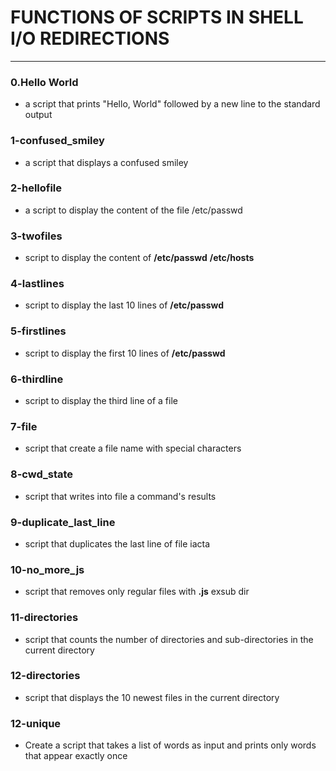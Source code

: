 
# FUNCTIONS OF SCRIPTS IN SHELL I/O REDIRECTIONS
---

### 0.Hello World
- a script that prints "Hello, World" followed by a new line to the standard output

### 1-confused_smiley
- a script that displays a confused smiley

### 2-hellofile
- a script to display the content of the file /etc/passwd

### 3-twofiles
- script to display the content of **/etc/passwd** **/etc/hosts**

### 4-lastlines
- script to display the last 10 lines of **/etc/passwd**

### 5-firstlines
- script to display the first 10 lines of **/etc/passwd**

### 6-thirdline
- script to display the third line of a file

### 7-file
- script that create a file name with special characters

### 8-cwd_state
- script that writes into file a command's results

### 9-duplicate_last_line
- script that duplicates the last line of file iacta

### 10-no_more_js
- script that removes only regular files with **.js** exsub dir

### 11-directories
- script that counts the number of directories and sub-directories in the current directory

### 12-directories
- script that displays the 10 newest files in the current directory

### 12-unique
- Create a script that takes a list of words as input and prints only words that appear exactly once
